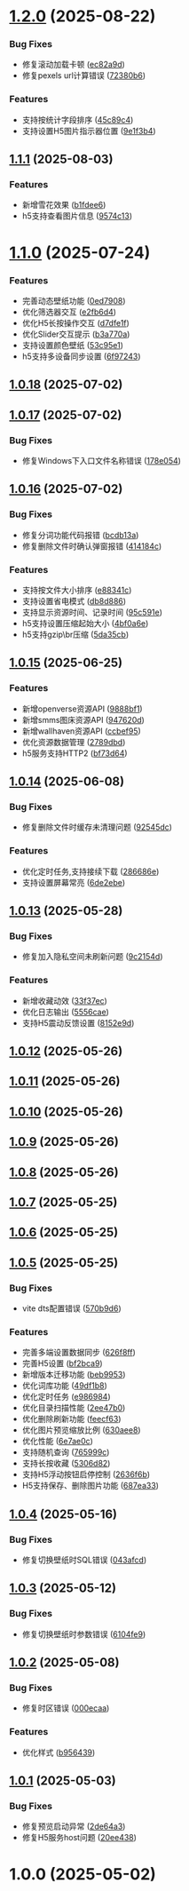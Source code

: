 # [1.2.0](https://github.com/OXOYO/Flying-Bird-Wallpaper/compare/v1.1.1...v1.2.0) (2025-08-22)


### Bug Fixes

* 修复滚动加载卡顿 ([ec82a9d](https://github.com/OXOYO/Flying-Bird-Wallpaper/commit/ec82a9df40d91fc8994fe3de0b24953c6e0efdd0))
* 修复pexels url计算错误 ([72380b6](https://github.com/OXOYO/Flying-Bird-Wallpaper/commit/72380b64b2c6367260e8c70bf53b6c3568383024))


### Features

* 支持按统计字段排序 ([45c89c4](https://github.com/OXOYO/Flying-Bird-Wallpaper/commit/45c89c486eefd042c114f478401f4af770e6826d))
* 支持设置H5图片指示器位置 ([9e1f3b4](https://github.com/OXOYO/Flying-Bird-Wallpaper/commit/9e1f3b4e351efcbd660c7417085bbea938f598e7))



## [1.1.1](https://github.com/OXOYO/Flying-Bird-Wallpaper/compare/v1.1.0...v1.1.1) (2025-08-03)


### Features

* 新增雪花效果 ([b1fdee6](https://github.com/OXOYO/Flying-Bird-Wallpaper/commit/b1fdee689263ebebb11e1cdeb5c0fdf5ba986043))
* h5支持查看图片信息 ([9574c13](https://github.com/OXOYO/Flying-Bird-Wallpaper/commit/9574c1397cc3f28ece51b1056000fc7525553ddd))



# [1.1.0](https://github.com/OXOYO/Flying-Bird-Wallpaper/compare/v1.0.18...v1.1.0) (2025-07-24)


### Features

* 完善动态壁纸功能 ([0ed7908](https://github.com/OXOYO/Flying-Bird-Wallpaper/commit/0ed7908a826b488176fcfe28060326979965270c))
* 优化筛选器交互 ([e2fb6d4](https://github.com/OXOYO/Flying-Bird-Wallpaper/commit/e2fb6d4ae4af2a75974d93daf1308ffdac971e52))
* 优化H5长按操作交互 ([d7dfe1f](https://github.com/OXOYO/Flying-Bird-Wallpaper/commit/d7dfe1fa7d2dec4b60e13809474383b0c66f3cb2))
* 优化Slider交互提示 ([b3a770a](https://github.com/OXOYO/Flying-Bird-Wallpaper/commit/b3a770abc05b88ee2409f77d29b6282540690aa0))
* 支持设置颜色壁纸 ([53c95e1](https://github.com/OXOYO/Flying-Bird-Wallpaper/commit/53c95e1a0930146ed3c7748b7cc8a9a7c940b349))
* h5支持多设备同步设置 ([6f97243](https://github.com/OXOYO/Flying-Bird-Wallpaper/commit/6f9724310372b09bc9d5fbccbdfb007b4be0cd94))



## [1.0.18](https://github.com/OXOYO/Flying-Bird-Wallpaper/compare/v1.0.17...v1.0.18) (2025-07-02)



## [1.0.17](https://github.com/OXOYO/Flying-Bird-Wallpaper/compare/v1.0.16...v1.0.17) (2025-07-02)


### Bug Fixes

* 修复Windows下入口文件名称错误 ([178e054](https://github.com/OXOYO/Flying-Bird-Wallpaper/commit/178e0547c3629fa39b74e2333375a2ae65a56250))



## [1.0.16](https://github.com/OXOYO/Flying-Bird-Wallpaper/compare/v1.0.15...v1.0.16) (2025-07-02)


### Bug Fixes

* 修复分词功能代码报错 ([bcdb13a](https://github.com/OXOYO/Flying-Bird-Wallpaper/commit/bcdb13adfa6ca447e310fbae348f19b33e8041a5))
* 修复删除文件时确认弹窗报错 ([414184c](https://github.com/OXOYO/Flying-Bird-Wallpaper/commit/414184c4f924f68311863cb254d4383544ce4c28))


### Features

* 支持按文件大小排序 ([e88341c](https://github.com/OXOYO/Flying-Bird-Wallpaper/commit/e88341c9db9ed43073f76effdab1d0b6657813a8))
* 支持设置省电模式 ([db8d886](https://github.com/OXOYO/Flying-Bird-Wallpaper/commit/db8d886d515f2a25ab863cf61bf27adcd2299c6f))
* 支持显示资源时间、记录时间 ([95c591e](https://github.com/OXOYO/Flying-Bird-Wallpaper/commit/95c591ebf45b93374f1f1d59a85813ee7c03fd01))
* h5支持设置压缩起始大小 ([4bf0a6e](https://github.com/OXOYO/Flying-Bird-Wallpaper/commit/4bf0a6eb80cd5d27ab8489f3df248be951f944bf))
* h5支持gzip\br压缩 ([5da35cb](https://github.com/OXOYO/Flying-Bird-Wallpaper/commit/5da35cbf006c7cd8bd9e308cb65b5e35612e3f40))



## [1.0.15](https://github.com/OXOYO/Flying-Bird-Wallpaper/compare/v1.0.14...v1.0.15) (2025-06-25)


### Features

* 新增openverse资源API ([9888bf1](https://github.com/OXOYO/Flying-Bird-Wallpaper/commit/9888bf1a8f6010aea6b848a8a23f6615102b8493))
* 新增smms图床资源API ([947620d](https://github.com/OXOYO/Flying-Bird-Wallpaper/commit/947620d3c7c967f1bb2f909a427b7bcddea0ca6a))
* 新增wallhaven资源API ([ccbef95](https://github.com/OXOYO/Flying-Bird-Wallpaper/commit/ccbef9577e6ef9c2b749cc6cac3220604998ab8a))
* 优化资源数据管理 ([2789dbd](https://github.com/OXOYO/Flying-Bird-Wallpaper/commit/2789dbd96efdcb9082ec030beefb9feaa4e4223c))
* h5服务支持HTTP2 ([bf73d64](https://github.com/OXOYO/Flying-Bird-Wallpaper/commit/bf73d64477795942ee24f72f509ec6e1b71e1287))



## [1.0.14](https://github.com/OXOYO/Flying-Bird-Wallpaper/compare/v1.0.13...v1.0.14) (2025-06-08)


### Bug Fixes

* 修复删除文件时缓存未清理问题 ([92545dc](https://github.com/OXOYO/Flying-Bird-Wallpaper/commit/92545dcbc5982941de619472a179305200be2d22))


### Features

* 优化定时任务,支持接续下载 ([286686e](https://github.com/OXOYO/Flying-Bird-Wallpaper/commit/286686e15398ec2602df2e608eeb0644eb2ce1a8))
* 支持设置屏幕常亮 ([6de2ebe](https://github.com/OXOYO/Flying-Bird-Wallpaper/commit/6de2ebe81ac08c533579cbb57a01f0ced450b663))



## [1.0.13](https://github.com/OXOYO/Flying-Bird-Wallpaper/compare/v1.0.12...v1.0.13) (2025-05-28)


### Bug Fixes

* 修复加入隐私空间未刷新问题 ([9c2154d](https://github.com/OXOYO/Flying-Bird-Wallpaper/commit/9c2154d7648363d0d3857b214b8424d55ca5b7b9))


### Features

* 新增收藏动效 ([33f37ec](https://github.com/OXOYO/Flying-Bird-Wallpaper/commit/33f37ec861fd5ae6c9567160a0fdc02c242eb107))
* 优化日志输出 ([5556cae](https://github.com/OXOYO/Flying-Bird-Wallpaper/commit/5556cae6a4b1b6ae4a176b7802edbfd1d8b2184e))
* 支持H5震动反馈设置 ([8152e9d](https://github.com/OXOYO/Flying-Bird-Wallpaper/commit/8152e9deca6fe0f8175b93cb08fea8aa8577b91a))



## [1.0.12](https://github.com/OXOYO/Flying-Bird-Wallpaper/compare/v1.0.11...v1.0.12) (2025-05-26)



## [1.0.11](https://github.com/OXOYO/Flying-Bird-Wallpaper/compare/v1.0.10...v1.0.11) (2025-05-26)



## [1.0.10](https://github.com/OXOYO/Flying-Bird-Wallpaper/compare/v1.0.9...v1.0.10) (2025-05-26)



## [1.0.9](https://github.com/OXOYO/Flying-Bird-Wallpaper/compare/v1.0.8...v1.0.9) (2025-05-26)



## [1.0.8](https://github.com/OXOYO/Flying-Bird-Wallpaper/compare/v1.0.7...v1.0.8) (2025-05-26)



## [1.0.7](https://github.com/OXOYO/Flying-Bird-Wallpaper/compare/v1.0.6...v1.0.7) (2025-05-25)



## [1.0.6](https://github.com/OXOYO/Flying-Bird-Wallpaper/compare/v1.0.5...v1.0.6) (2025-05-25)



## [1.0.5](https://github.com/OXOYO/Flying-Bird-Wallpaper/compare/v1.0.4...v1.0.5) (2025-05-25)


### Bug Fixes

* vite dts配置错误 ([570b9d6](https://github.com/OXOYO/Flying-Bird-Wallpaper/commit/570b9d6c694140e254bc7e024cc75f002ce41558))


### Features

* 完善多端设置数据同步 ([626f8ff](https://github.com/OXOYO/Flying-Bird-Wallpaper/commit/626f8ff03750f5d43fdca62cb14f9cd704a9f79e))
* 完善H5设置 ([bf2bca9](https://github.com/OXOYO/Flying-Bird-Wallpaper/commit/bf2bca9309a0b26847e42322df4d99f161f8cb99))
* 新增版本迁移功能 ([beb9953](https://github.com/OXOYO/Flying-Bird-Wallpaper/commit/beb995325c6987b8a55fc09fe6e9e395fd0e037e))
* 优化词库功能 ([49df1b8](https://github.com/OXOYO/Flying-Bird-Wallpaper/commit/49df1b8b726556fd51335c551bccd8c8cce0e204))
* 优化定时任务 ([e986984](https://github.com/OXOYO/Flying-Bird-Wallpaper/commit/e9869849c19535b56be43fcc8612a9d6bc16da92))
* 优化目录扫描性能 ([2ee47b0](https://github.com/OXOYO/Flying-Bird-Wallpaper/commit/2ee47b04bbc5f95e097398f435d2a1af43cf665f))
* 优化删除刷新功能 ([feecf63](https://github.com/OXOYO/Flying-Bird-Wallpaper/commit/feecf634f9942b4793bbadb8d75b725150f4b468))
* 优化图片预览缩放比例 ([630aee8](https://github.com/OXOYO/Flying-Bird-Wallpaper/commit/630aee8837f68e2fcf852cf45d2d83de7eb49e13))
* 优化性能 ([6e7ae0c](https://github.com/OXOYO/Flying-Bird-Wallpaper/commit/6e7ae0cee75f854ef45e74e09644713f82eed98e))
* 支持随机查询 ([765999c](https://github.com/OXOYO/Flying-Bird-Wallpaper/commit/765999c213e650f13ac7f451090aace5f72a73af))
* 支持长按收藏 ([5306d82](https://github.com/OXOYO/Flying-Bird-Wallpaper/commit/5306d82035c9233f42a1ecc38fc6e31709e5b649))
* 支持H5浮动按钮启停控制 ([2636f6b](https://github.com/OXOYO/Flying-Bird-Wallpaper/commit/2636f6b94230402b8a0576a6ef9bc157f57d13de))
* H5支持保存、删除图片功能 ([687ea33](https://github.com/OXOYO/Flying-Bird-Wallpaper/commit/687ea33b189d3d87b4a410e1f422f1175a67ec2b))



## [1.0.4](https://github.com/OXOYO/Flying-Bird-Wallpaper/compare/v1.0.3...v1.0.4) (2025-05-16)


### Bug Fixes

* 修复切换壁纸时SQL错误 ([043afcd](https://github.com/OXOYO/Flying-Bird-Wallpaper/commit/043afcd1df641f2c4174a5449067bc0a945675b7))



## [1.0.3](https://github.com/OXOYO/Flying-Bird-Wallpaper/compare/v1.0.2...v1.0.3) (2025-05-12)


### Bug Fixes

* 修复切换壁纸时参数错误 ([6104fe9](https://github.com/OXOYO/Flying-Bird-Wallpaper/commit/6104fe925cf08180baaf5ba9e827da07ab044d3f))



## [1.0.2](https://github.com/OXOYO/Flying-Bird-Wallpaper/compare/v1.0.1...v1.0.2) (2025-05-08)


### Bug Fixes

* 修复时区错误 ([000ecaa](https://github.com/OXOYO/Flying-Bird-Wallpaper/commit/000ecaa24809ad55879a7bdd44cc79f09d510faf))


### Features

* 优化样式 ([b956439](https://github.com/OXOYO/Flying-Bird-Wallpaper/commit/b95643969e937aa30084011c9e7d640c72355d8e))



## [1.0.1](https://github.com/OXOYO/Flying-Bird-Wallpaper/compare/v1.0.0...v1.0.1) (2025-05-03)


### Bug Fixes

* 修复预览启动异常 ([2de64a3](https://github.com/OXOYO/Flying-Bird-Wallpaper/commit/2de64a3ac07b9296c0b44d34dbe0a2b1652782d8))
* 修复H5服务host问题 ([20ee438](https://github.com/OXOYO/Flying-Bird-Wallpaper/commit/20ee4385286787456c7806de234b80fd7660c693))



# 1.0.0 (2025-05-02)



